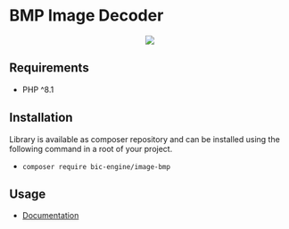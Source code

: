 # BMP Image Decoder

<p align="center">
    <a href="https://github.com/BicEngine/ImageBMP/actions"><img src="https://github.com/BicEngine/ImageBMP/workflows/build/badge.svg"></a>
</p>

## Requirements

- PHP ^8.1

## Installation

Library is available as composer repository and can be installed using the
following command in a root of your project.

- `composer require bic-engine/image-bmp`

## Usage

- [Documentation](https://bic-engine.nesk.me)
